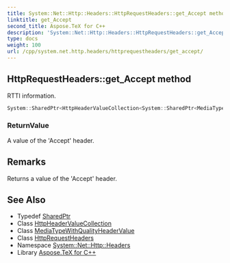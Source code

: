```yaml
---
title: System::Net::Http::Headers::HttpRequestHeaders::get_Accept method
linktitle: get_Accept
second_title: Aspose.TeX for C++
description: 'System::Net::Http::Headers::HttpRequestHeaders::get_Accept method. RTTI information in C++.'
type: docs
weight: 100
url: /cpp/system.net.http.headers/httprequestheaders/get_accept/
---
```

## HttpRequestHeaders::get_Accept method


RTTI information.

```cpp
System::SharedPtr<HttpHeaderValueCollection<System::SharedPtr<MediaTypeWithQualityHeaderValue>>> System::Net::Http::Headers::HttpRequestHeaders::get_Accept()
```


### ReturnValue

A value of the 'Accept' header.
## Remarks


Returns a value of the 'Accept' header. 
## See Also

* Typedef [SharedPtr](../../../system/sharedptr/)
* Class [HttpHeaderValueCollection](../../httpheadervaluecollection/)
* Class [MediaTypeWithQualityHeaderValue](../../mediatypewithqualityheadervalue/)
* Class [HttpRequestHeaders](../)
* Namespace [System::Net::Http::Headers](../../)
* Library [Aspose.TeX for C++](../../../)
